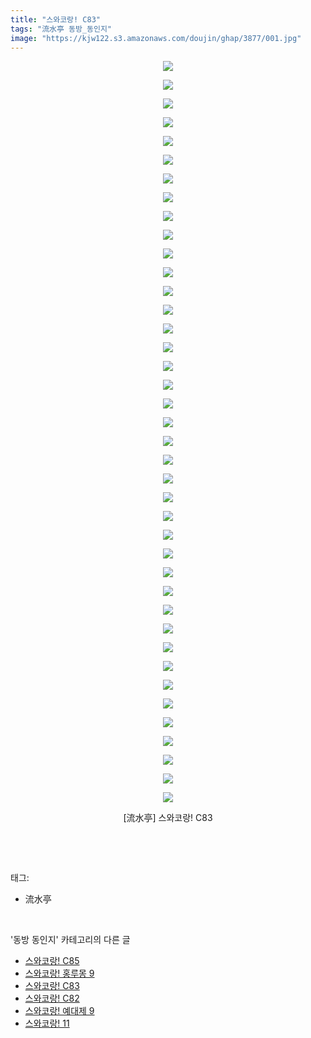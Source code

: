 ```yaml
---
title: "스와코랑! C83"
tags: "流水亭 동방_동인지"
image: "https://kjw122.s3.amazonaws.com/doujin/ghap/3877/001.jpg"
---
```

<div class="article">
<p style="text-align: center; clear: none; float: none;"><img src="{{ site.imgserver5 }}/ghap/3877/001.jpg"/></p>
<p style="text-align: center; clear: none; float: none;"><img src="{{ site.imgserver5 }}/ghap/3877/002.jpg"/></p>
<p style="text-align: center; clear: none; float: none;"><img src="{{ site.imgserver5 }}/ghap/3877/003.jpg"/></p>
<p style="text-align: center; clear: none; float: none;"><img src="{{ site.imgserver5 }}/ghap/3877/004.jpg"/></p>
<p style="text-align: center; clear: none; float: none;"><img src="{{ site.imgserver5 }}/ghap/3877/005.jpg"/></p>
<p style="text-align: center; clear: none; float: none;"><img src="{{ site.imgserver5 }}/ghap/3877/006.jpg"/></p>
<p style="text-align: center; clear: none; float: none;"><img src="{{ site.imgserver5 }}/ghap/3877/007.jpg"/></p>
<p style="text-align: center; clear: none; float: none;"><img src="{{ site.imgserver5 }}/ghap/3877/008.jpg"/></p>
<p style="text-align: center; clear: none; float: none;"><img src="{{ site.imgserver5 }}/ghap/3877/009.jpg"/></p>
<p style="text-align: center; clear: none; float: none;"><img src="{{ site.imgserver5 }}/ghap/3877/010.jpg"/></p>
<p style="text-align: center; clear: none; float: none;"><img src="{{ site.imgserver5 }}/ghap/3877/011.jpg"/></p>
<p style="text-align: center; clear: none; float: none;"><img src="{{ site.imgserver5 }}/ghap/3877/012.jpg"/></p>
<p style="text-align: center; clear: none; float: none;"><img src="{{ site.imgserver5 }}/ghap/3877/013.jpg"/></p>
<p style="text-align: center; clear: none; float: none;"><img src="{{ site.imgserver5 }}/ghap/3877/014.jpg"/></p>
<p style="text-align: center; clear: none; float: none;"><img src="{{ site.imgserver5 }}/ghap/3877/015.jpg"/></p>
<p style="text-align: center; clear: none; float: none;"><img src="{{ site.imgserver5 }}/ghap/3877/016.jpg"/></p>
<p style="text-align: center; clear: none; float: none;"><img src="{{ site.imgserver5 }}/ghap/3877/017.jpg"/></p>
<p style="text-align: center; clear: none; float: none;"><img src="{{ site.imgserver5 }}/ghap/3877/018.jpg"/></p>
<p style="text-align: center; clear: none; float: none;"><img src="{{ site.imgserver5 }}/ghap/3877/019.jpg"/></p>
<p style="text-align: center; clear: none; float: none;"><img src="{{ site.imgserver5 }}/ghap/3877/020.jpg"/></p>
<p style="text-align: center; clear: none; float: none;"><img src="{{ site.imgserver5 }}/ghap/3877/021.jpg"/></p>
<p style="text-align: center; clear: none; float: none;"><img src="{{ site.imgserver5 }}/ghap/3877/022.jpg"/></p>
<p style="text-align: center; clear: none; float: none;"><img src="{{ site.imgserver5 }}/ghap/3877/023.jpg"/></p>
<p style="text-align: center; clear: none; float: none;"><img src="{{ site.imgserver5 }}/ghap/3877/024.jpg"/></p>
<p style="text-align: center; clear: none; float: none;"><img src="{{ site.imgserver5 }}/ghap/3877/025.jpg"/></p>
<p style="text-align: center; clear: none; float: none;"><img src="{{ site.imgserver5 }}/ghap/3877/026.jpg"/></p>
<p style="text-align: center; clear: none; float: none;"><img src="{{ site.imgserver5 }}/ghap/3877/027.jpg"/></p>
<p style="text-align: center; clear: none; float: none;"><img src="{{ site.imgserver5 }}/ghap/3877/028.jpg"/></p>
<p style="text-align: center; clear: none; float: none;"><img src="{{ site.imgserver5 }}/ghap/3877/029.jpg"/></p>
<p style="text-align: center; clear: none; float: none;"><img src="{{ site.imgserver5 }}/ghap/3877/030.jpg"/></p>
<p style="text-align: center; clear: none; float: none;"><img src="{{ site.imgserver5 }}/ghap/3877/031.jpg"/></p>
<p style="text-align: center; clear: none; float: none;"><img src="{{ site.imgserver5 }}/ghap/3877/032.jpg"/></p>
<p style="text-align: center; clear: none; float: none;"><img src="{{ site.imgserver5 }}/ghap/3877/033.jpg"/></p>
<p style="text-align: center; clear: none; float: none;"><img src="{{ site.imgserver5 }}/ghap/3877/034.jpg"/></p>
<p style="text-align: center; clear: none; float: none;"><img src="{{ site.imgserver5 }}/ghap/3877/035.jpg"/></p>
<p style="text-align: center; clear: none; float: none;"><img src="{{ site.imgserver5 }}/ghap/3877/036.jpg"/></p>
<p style="text-align: center; clear: none; float: none;"><img src="{{ site.imgserver5 }}/ghap/3877/037.jpg"/></p>
<p style="text-align: center; clear: none; float: none;"><img src="{{ site.imgserver5 }}/ghap/3877/038.jpg"/></p>
<p style="text-align: center; clear: none; float: none;"><img src="{{ site.imgserver5 }}/ghap/3877/039.jpg"/></p>
<p style="text-align: center; clear: none; float: none;"><img src="{{ site.imgserver5 }}/ghap/3877/040.jpg"/></p>
<p style="text-align: center; clear: none; float: none;">[流水亭] 스와코랑! C83</p>
<p><br/></p>
</div><br/>
<div class="tagTrail">
<p>태그: </p>
<ul>
<li>流水亭</li>
</ul>
</div><br/>
<div class="another">
<p>'동방 동인지' 카테고리의 다른 글</p>
<ul>
<li><a href="/ghap_3879">스와코랑! C85</a></li>
<li><a href="/ghap_3878">스와코랑! 홍루몽 9</a></li>
<li><a href="/ghap_3877">스와코랑! C83</a></li>
<li><a href="/ghap_3876">스와코랑! C82</a></li>
<li><a href="/ghap_3875">스와코랑! 예대제 9</a></li>
<li><a href="/ghap_3874">스와코랑! 11</a></li>
</ul>
</div><br/>
<div class="cb_module cb_fluid">
<div class="cb_wrt cb_profile">
</div><!-- commentList close -->
</div><br/>
